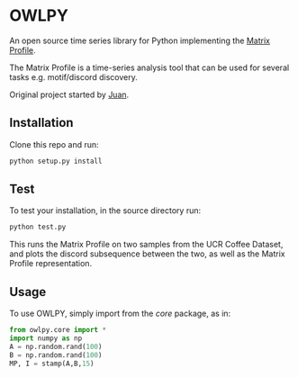 # OWLPY

An open source time series library for Python implementing the [Matrix Profile](http://www.cs.ucr.edu/~eamonn/MatrixProfile.html).

The Matrix Profile is a time-series analysis tool that can be used for several tasks e.g. motif/discord discovery.

Original project started by [Juan](https://github.com/jbeleno).

## Installation

Clone this repo and run:
```python
python setup.py install 
```

## Test

To test your installation, in the source directory run:
```python
python test.py 
```

This runs the Matrix Profile on two samples from the UCR Coffee Dataset, and plots the discord subsequence between the two, as well as the Matrix Profile representation.


## Usage

To use OWLPY, simply import from the _core_ package, as in:
```python
from owlpy.core import *
import numpy as np 
A = np.random.rand(100)
B = np.random.rand(100)
MP, I = stamp(A,B,15)
```
